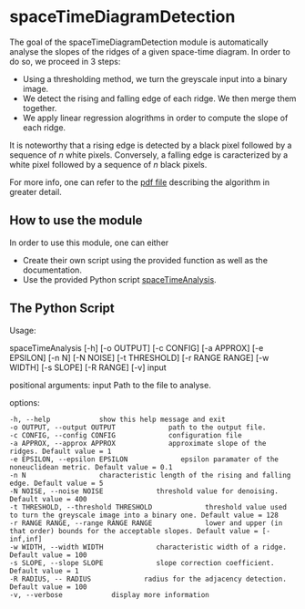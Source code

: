 # spaceTimeDiagramDetection

The goal of the spaceTimeDiagramDetection module is automatically analyse the 
slopes of the ridges of a given space-time diagram. In order to do so, we proceed in 3 steps:

- Using a thresholding method, we turn the greyscale input into a binary image.
- We detect the rising and falling edge of each ridge. We then merge them together.
- We apply linear regression alogrithms in order to compute the slope of each ridge.
    
It is noteworthy that a rising edge is detected by a black pixel followed by a sequence of $n$ white pixels.
Conversely, a falling edge is caracterized by a white pixel followed by a sequence of $n$ black pixels.

For more info, one can refer to the <a href="https://github.com/Lucas-Reding/spaceTimeDiagramDetection/blob/main/manual.pdf">pdf file</a> describing the algorithm in greater detail.

## How to use the module

In order to use this module, one can either

- Create their own script using the provided function as well as the documentation.
- Use the provided Python script <a href="https://github.com/Lucas-Reding/spaceTimeDiagramDetection/blob/main/spaceTimeAnalysis.py">spaceTimeAnalysis</a>. 

## The Python Script

Usage: 
    
    
spaceTimeAnalysis [-h] [-o OUTPUT] [-c CONFIG] [-a APPROX] [-e EPSILON] [-n N] [-N NOISE] [-t THRESHOLD]
                         [-r RANGE RANGE] [-w WIDTH] [-s SLOPE] [-R RANGE] [-v]
                         input

positional arguments:
  input                 Path to the file to analyse.

options:
    
    -h, --help            show this help message and exit
    -o OUTPUT, --output OUTPUT             path to the output file.
    -c CONFIG, --config CONFIG             configuration file
    -a APPROX, --approx APPROX             approximate slope of the ridges. Default value = 1
    -e EPSILON, --epsilon EPSILON             epsilon paramater of the noneuclidean metric. Default value = 0.1
    -n N                  characteristic length of the rising and falling edge. Default value = 5
    -N NOISE, --noise NOISE             threshold value for denoising. Default value = 400
    -t THRESHOLD, --threshold THRESHOLD             threshold value used to turn the greyscale image into a binary one. Default value = 128
    -r RANGE RANGE, --range RANGE RANGE             lower and upper (in that order) bounds for the acceptable slopes. Default value = [-inf,inf]               
    -w WIDTH, --width WIDTH             characteristic width of a ridge. Default value = 100
    -s SLOPE, --slope SLOPE             slope correction coefficient. Default value = 1                    
    -R RADIUS, -- RADIUS             radius for the adjacency detection. Default value = 100
    -v, --verbose            display more information
